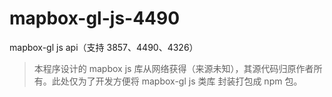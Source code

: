 # mapbox-gl-js-4490

mapbox-gl js api（支持 3857、4490、4326）

> 本程序设计的 mapbox js 库从网络获得（来源未知），其源代码归原作者所有。此处仅为了开发方便将 mapbox-gl js 类库 封装打包成 npm 包。
